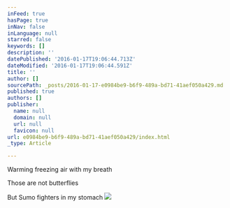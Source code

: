 ```yaml
---
inFeed: true
hasPage: true
inNav: false
inLanguage: null
starred: false
keywords: []
description: ''
datePublished: '2016-01-17T19:06:44.713Z'
dateModified: '2016-01-17T19:06:44.591Z'
title: ''
author: []
sourcePath: _posts/2016-01-17-e0984be9-b6f9-489a-bd71-41aef050a429.md
published: true
authors: []
publisher:
  name: null
  domain: null
  url: null
  favicon: null
url: e0984be9-b6f9-489a-bd71-41aef050a429/index.html
_type: Article

---
```

Warming freezing air with my breath

Those are not butterflies

But Sumo fighters in my stomach
![](https://the-grid-user-content.s3-us-west-2.amazonaws.com/52a0b0ce-321c-423e-9fc6-ba37863aba6a.jpg)